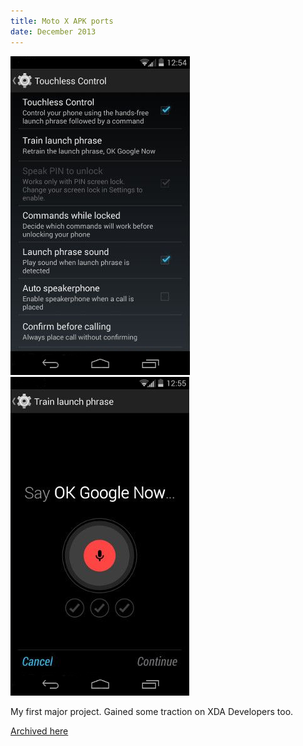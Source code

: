 ```yaml
---
title: Moto X APK ports
date: December 2013
---
```


![Moto G XT1033 modded settings screenshot](assets/ss1.png "Moto G XT1033 modded settings")
![Moto G XT1033 touchless control training screenshot](assets/ss2.png "Moto G XT1033 touchless control training screenshot")

My first major project. Gained some traction on XDA Developers too. 

[Archived here](https://redhuntlabs.com/)
